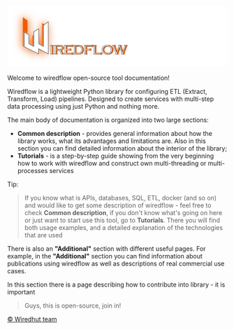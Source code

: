 <img src="https://raw.githubusercontent.com/wiredhut/wiredflow/main/docs/media/wiredflow.png" width="800"/>

Welcome to wiredflow open-source tool documentation! 

Wiredflow is a lightweight Python library for configuring ETL (Extract, Transform, Load) pipelines. 
Designed to create services with multi-step data processing using just Python and nothing more.

The main body of documentation is organized into two large sections: 

- **Common description** - provides general information about how the library works, what its advantages and limitations are. 
  Also in this section you can find detailed information about the interior of the library;
- **Tutorials** - is a step-by-step guide showing from the very beginning how to work
  with wiredflow and construct own multi-threading or multi-processes services

Tip: 
> If you know what is APIs, 
> databases, SQL, ETL, docker (and so on) and would like to get some description of wiredflow - feel free to check **Common description**, 
> if you don't know what's going on here or just want to start use this tool, go to **Tutorials**. There you will find both usage examples,
> and a detailed explanation of the technologies that are used

There is also an **"Additional"** section with different useful pages. 
For example, in the **"Additional"** section you can find information about publications 
using wiredflow as well as descriptions of real commercial use cases.

In this section there is a page describing how to contribute into library - it is important 

> Guys, this is open-source, join in!

[© Wiredhut team](https://wiredhut.com/)